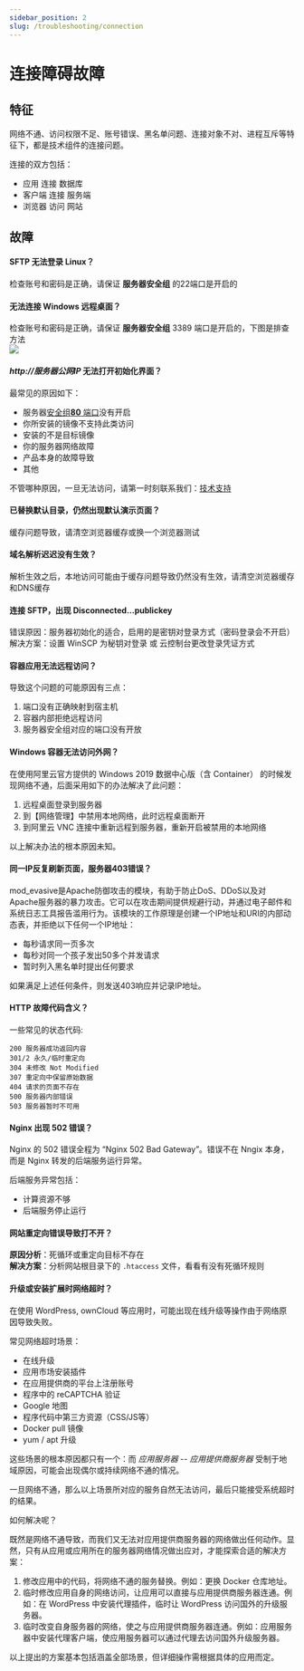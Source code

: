 ```yaml
---
sidebar_position: 2
slug: /troubleshooting/connection
---
```


# 连接障碍故障

## 特征

网络不通、访问权限不足、账号错误、黑名单问题、连接对象不对、进程互斥等特征下，都是技术组件的连接问题。  

连接的双方包括：  

* 应用 连接 数据库
* 客户端 连接 服务端
* 浏览器 访问 网站

## 故障

#### SFTP 无法登录 Linux？

检查账号和密码是正确，请保证 **服务器安全组** 的22端口是开启的

#### 无法连接 Windows 远程桌面？

检查账号和密码是正确，请保证 **服务器安全组** 3389 端口是开启的，下图是排查方法  
![](https://libs.websoft9.com/Websoft9/DocsPicture/zh/aliyun/aliyun-guzhangpaichu.png)

#### *http://服务器公网IP* 无法打开初始化界面？

最常见的原因如下：

* 服务器[安全组**80** 端口](./security#group)没有开启
* 你所安装的镜像不支持此类访问
* 安装的不是目标镜像
* 你的服务器网络故障
* 产品本身的故障导致
* 其他

不管哪种原因，一旦无法访问，请第一时刻联系我们：[技术支持](../helpdesk)

#### 已替换默认目录，仍然出现默认演示页面？

缓存问题导致，请清空浏览器缓存或换一个浏览器测试

#### 域名解析迟迟没有生效？

解析生效之后，本地访问可能由于缓存问题导致仍然没有生效，请清空浏览器缓存和DNS缓存

#### 连接 SFTP，出现 Disconnected...publickey

错误原因：服务器初始化的适合，启用的是密钥对登录方式（密码登录会不开启）    
解决方案：设置 WinSCP 为秘钥对登录 或 云控制台更改登录凭证方式

#### 容器应用无法远程访问？

导致这个问题的可能原因有三点：

1. 端口没有正确映射到宿主机
2. 容器内部拒绝远程访问
3. 服务器安全组对应的端口没有开放

#### Windows 容器无法访问外网？

在使用阿里云官方提供的 Windows 2019 数据中心版（含 Container） 的时候发现网络不通，后面采用如下的办法解决了此问题：

1. 远程桌面登录到服务器
2. 到【网络管理】中禁用本地网络，此时远程桌面断开
3. 到阿里云 VNC 连接中重新远程到服务器，重新开启被禁用的本地网络

以上解决办法的根本原因未知。 

#### 同一IP反复刷新页面，服务器403错误？

mod_evasive是Apache防御攻击的模块，有助于防止DoS、DDoS以及对Apache服务器的暴力攻击。它可以在攻击期间提供规避行动，并通过电子邮件和系统日志工具报告滥用行为。该模块的工作原理是创建一个IP地址和URI的内部动态表，并拒绝以下任何一个IP地址：

- 每秒请求同一页多次
- 每秒对同一个孩子发出50多个并发请求
- 暂时列入黑名单时提出任何要求

如果满足上述任何条件，则发送403响应并记录IP地址。


#### HTTP 故障代码含义？

一些常见的状态代码:
```
200 服务器成功返回内容
301/2 永久/临时重定向
304 未修改 Not Modified
307 重定向中保留原始数据
404 请求的页面不存在
500 服务器内部错误
503 服务器暂时不可用
```

#### Nginx 出现 502 错误？

Nginx 的 502 错误全程为 “Nginx 502 Bad Gateway”。错误不在 Nngix 本身，而是 Nginx 转发的后端服务运行异常。  

后端服务异常包括：
* 计算资源不够
* 后端服务停止运行

#### 网站重定向错误导致打不开？

**原因分析**：死循环或重定向目标不存在   
**解决方案**：分析网站根目录下的 `.htaccess` 文件，看看有没有死循环规则  

#### 升级或安装扩展时网络超时？

在使用 WordPress, ownCloud 等应用时，可能出现在线升级等操作由于网络原因导致失败。  

常见网络超时场景：  

* 在线升级
* 应用市场安装插件
* 在应用提供商的平台上注册账号
* 程序中的 reCAPTCHA 验证
* Google 地图
* 程序代码中第三方资源（CSS/JS等）
* Docker pull 镜像
* yum / apt 升级

这些场景的根本原因都只有一个：而 *应用服务器 -- 应用提供商服务器* 受制于地域原因，可能会出现偶尔或持续网络不通的情况。  

一旦网络不通，那么以上场景所对应的服务自然无法访问，最后只能接受系统超时的结果。  

如何解决呢？

既然是网络不通导致，而我们又无法对应用提供商服务器的网络做出任何动作。显然，只有从应用或应用所在的服务器网络情况做出应对，才能探索合适的解决方案：

1. 修改应用中的代码，将网络不通的服务替换。例如：更换 Docker 仓库地址。
2. 临时修改应用自身的网络访问，让应用可以直接与应用提供商服务器连通。例如：在 WordPress 中安装代理插件，临时让 WordPress 访问国外的升级服务器。
3. 临时改变自身服务器的网络，使之与应用提供商服务器连通。例如：应用服务器中安装代理客户端，使应用服务器可以通过代理去访问国外升级服务器。

以上提出的方案基本包括涵盖全部场景，但详细操作需根据具体的应用而定。